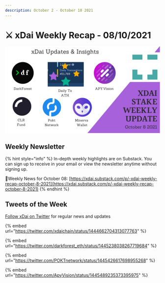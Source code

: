 ```yaml
---
description: October 2 - October 10 2021
---
```


# ⚔️ xDai Weekly Recap - 08/10/2021

![](../../../../.gitbook/assets/Update-10-8.png)

## Weekly Newsletter <a href="#weekly-newsletter" id="weekly-newsletter"></a>

{% hint style="info" %}
In-depth weekly highlights are on Substack. You can sign up to receive in your email or view the newsletter anytime without signing up.

📰Weekly News for October 08: [https://xdai.substack.com/p/-xdai-weekly-recap-october-8-2021](https://xdai.substack.com/p/-xdai-weekly-recap-october-8-2021)
{% endhint %}

## Tweets of the Week <a href="#tweets-of-the-week" id="tweets-of-the-week"></a>

​[Follow xDai on Twitter](https://twitter.com/xdaichain) for regular news and updates

{% embed url="https://twitter.com/xdaichain/status/1444662704313077763" %}

{% embed url="https://twitter.com/darkforest_eth/status/1445238038267719684" %}

{% embed url="https://twitter.com/POKTnetwork/status/1445426617698955268" %}

{% embed url="https://twitter.com/ApyVision/status/1445489235373395975" %}

